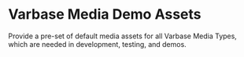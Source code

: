 # Varbase Media Demo Assets

Provide a pre-set of default media assets for all Varbase Media Types,
which are needed in development, testing, and demos.